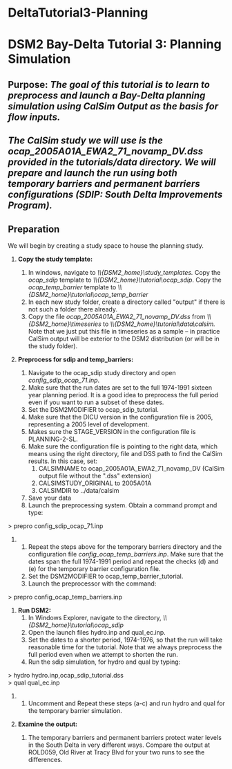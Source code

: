 # DeltaTutorial3-Planning

# DSM2 Bay-Delta Tutorial 3: Planning Simulation

## Purpose: ***The goal of this tutorial is to learn to preprocess and launch a Bay-Delta planning simulation using CalSim Output as the basis for flow inputs.***

## ***The CalSim study we will use is the ocap_2005A01A_EWA2_71_novamp_DV.dss provided in the tutorials/data directory. We will prepare and launch the run using both temporary barriers and permanent barriers configurations (SDIP: South Delta Improvements Program).***

## Preparation

We will begin by creating a study space to house the planning study.  

1.  **Copy the study template:**
    1.  In windows, navigate to *\\\\{DSM2_home}\\study_templates.* Copy
        the *ocap_sdip* template to
        *\\\\{DSM2_home}\\tutorial\\ocap_sdip*. Copy the
        *ocap_temp_barrier* template to
        *\\\\{DSM2_home}\\tutorial\\ocap_temp_barrier*
    2.  In each new study folder, create a directory called "output" if
        there is not such a folder there already.
    3.  Copy the file *ocap_2005A01A_EWA2_71_novamp_DV.dss* from
        *\\\\{DSM2_home}\\timeseries* to
        *\\\\{DSM2_home}\\tutorial\\data\\calsim.* Note that we just put
        this file in timeseries as a sample – in practice CalSim output
        will be exterior to the DSM2 distribution (or will be in the
        study folder).

  

1.  **Preprocess for sdip and temp_barriers:**
    1.  Navigate to the ocap_sdip study directory and open
        *config_sdip_ocap_71.inp*.
    2.  Make sure that the run dates are set to the full 1974-1991
        sixteen year planning period. It is a good idea to preprocess
        the full period even if you want to run a subset of these dates.
    3.  Set the DSM2MODIFIER to ocap_sdip_tutorial.
    4.  Make sure that the DICU version in the configuration file is
        2005, representing a 2005 level of development.
    5.  Makes sure the STAGE_VERSION in the configuration file is
        PLANNING-2-SL.
    6.  Make sure the configuration file is pointing to the right data,
        which means using the right directory, file and DSS path to find
        the CalSim results. In this case, set:
        1.  CALSIMNAME to ocap_2005A01A_EWA2_71_novamp_DV (CalSim output
            file without the ".dss" extension)
        2.  CALSIMSTUDY_ORIGINAL to 2005A01A
        3.  CALSIMDIR to ../data/calsim
    7.  Save your data
    8.  Launch the preprocessing system. Obtain a command prompt and
        type:

\> prepro config_sdip_ocap_71.inp

1.  1.  Repeat the steps above for the temporary barriers directory and
        the configuration file *config_ocap_temp_barriers.inp*. Make
        sure that the dates span the full 1974-1991 period and repeat
        the checks (d) and (e) for the temporary barrier configuration
        file.
    2.  Set the DSM2MODIFIER to ocap_temp_barrier_tutorial.
    3.  Launch the preprocessor with the command:

\> prepro config_ocap_temp_barriers.inp  

1.  **Run DSM2:**
    1.  In Windows Explorer, navigate to the directory,
        *\\\\{DSM2_home}\\tutorial\\ocap_sdip*
    2.  Open the launch files hydro.inp and qual_ec.inp.
    3.  Set the dates to a shorter period, 1974-1976, so that the run
        will take reasonable time for the tutorial. Note that we always
        preprocess the full period even when we attempt to shorten the
        run.
    4.  Run the sdip simulation, for hydro and qual by typing:

\> hydro hydro.inp,ocap_sdip_tutorial.dss  
\> qual qual_ec.inp

1.  1.  Uncomment and Repeat these steps (a-c) and run hydro and qual
        for the temporary barrier simulation.

  

1.  **Examine the output:**
    1.  The temporary barriers and permanent barriers protect water
        levels in the South Delta in very different ways. Compare the
        output at ROLD059, Old River at Tracy Blvd for your two runs to
        see the differences.
